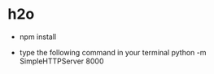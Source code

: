 # h2o

* npm install 

* type the following command in your terminal python -m SimpleHTTPServer 8000
